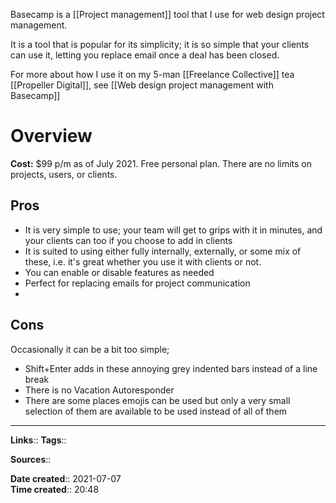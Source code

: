 Basecamp is a [[Project management]] tool that I use for web design project management.

It is a tool that is popular for its simplicity; it is so simple that your clients can use it, letting you replace email once a deal has been closed.

For more about how I use it on my 5-man [[Freelance Collective]] tea [[Propeller Digital]], see [[Web design project management with Basecamp]]

# Overview
**Cost:** $99 p/m as of July 2021. Free personal plan.
There are no limits on projects, users, or clients.

## Pros
- It is very simple to use; your team will get to grips with it in minutes, and your clients can too if you choose to add in clients
- It is suited to using either fully internally, externally, or some mix of these, i.e. it's great whether you use it with clients or not.
- You can enable or disable features as needed
- Perfect for replacing emails for project communication
- 


## Cons
Occasionally it can be a bit too simple;
- Shift+Enter adds in these annoying grey indented bars instead of a line break
- There is no Vacation Autoresponder
- There are some places emojis can be used but only a very small selection of them are available to be used instead of all of them

---
**Links**:: 
**Tags**:: 

**Sources**::

**Date created**:: 2021-07-07  
**Time created**:: 20:48